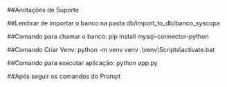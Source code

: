 
##Anotações de Suporte

##Lembrar de importar o banco na pasta db/import_to_db/banco_syscopa

##Comando para chamar o banco:
pip install mysql-connector-python

##Comando Criar Venv:
python -m venv venv
.\venv\Scripts\activate.bat

##Comando para executar aplicação:
python app.py

##Após seguir os comandos do Prompt 